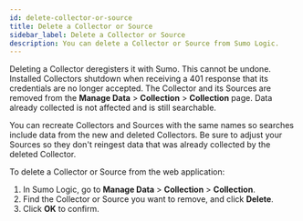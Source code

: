 ```yaml
---
id: delete-collector-or-source
title: Delete a Collector or Source
sidebar_label: Delete a Collector or Source
description: You can delete a Collector or Source from Sumo Logic.
---
```


Deleting a Collector deregisters it with Sumo. This cannot be undone. Installed Collectors shutdown when receiving a 401 response that its credentials are no longer accepted. The Collector and its Sources are removed from the **Manage Data** > **Collection** > **Collection** page. Data already collected is not affected and is still searchable.

You can recreate Collectors and Sources with the same names so searches include data from the new and deleted Collectors. Be sure to adjust your Sources so they don't reingest data that was already collected by the deleted Collector.

To delete a Collector or Source from the web application:

1. In Sumo Logic, go to **Manage Data** > **Collection** > **Collection**.
1. Find the Collector or Source you want to remove, and click **Delete**.
1. Click **OK** to confirm.
